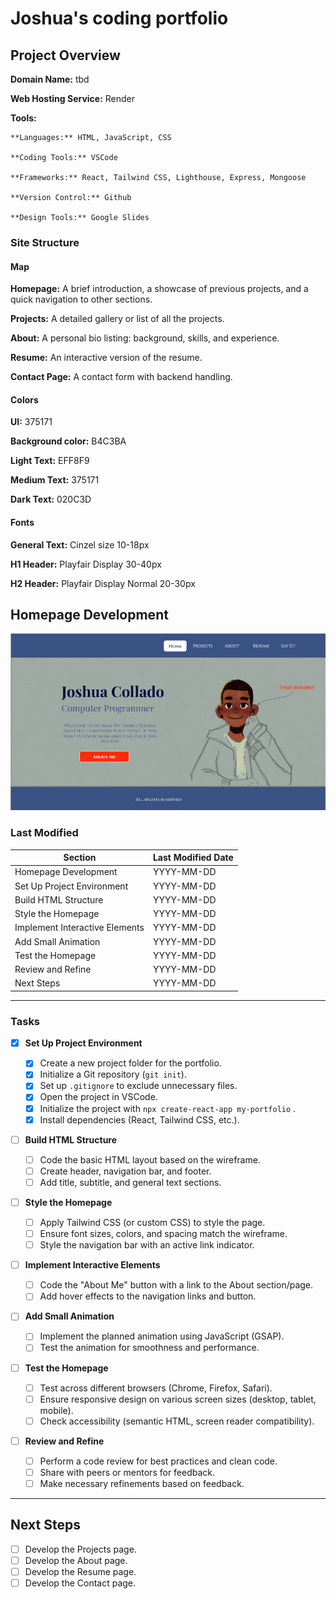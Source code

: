 # Joshua's coding portfolio

## Project Overview

**Domain Name:** tbd

**Web Hosting Service:** Render

**Tools:**

    **Languages:** HTML, JavaScript, CSS

    **Coding Tools:** VSCode

    **Frameworks:** React, Tailwind CSS, Lighthouse, Express, Mongoose

    **Version Control:** Github

    **Design Tools:** Google Slides

### Site Structure

#### Map

**Homepage:** A brief introduction, a showcase of previous projects, and a quick navigation to other sections.

**Projects:** A detailed gallery or list of all the projects.

**About:** A personal bio listing: background, skills, and experience.

**Resume:** An interactive version of the resume.

**Contact Page:** A contact form with backend handling.

#### **Colors**

**UI:** 375171

**Background color:** B4C3BA

**Light Text:** EFF8F9

**Medium Text:** 375171

**Dark Text:** 020C3D

#### Fonts

**General Text:** Cinzel size 10-18px

**H1 Header:** Playfair Display 30-40px

**H2 Header:** Playfair Display Normal 20-30px

## Homepage Development

![1724382491623](image/todo/1724382491623.png)

### Last Modified

| Section                        | Last Modified Date |
| ------------------------------ | ------------------ |
| Homepage Development           | YYYY-MM-DD         |
| Set Up Project Environment     | YYYY-MM-DD         |
| Build HTML Structure           | YYYY-MM-DD         |
| Style the Homepage             | YYYY-MM-DD         |
| Implement Interactive Elements | YYYY-MM-DD         |
| Add Small Animation            | YYYY-MM-DD         |
| Test the Homepage              | YYYY-MM-DD         |
| Review and Refine              | YYYY-MM-DD         |
| Next Steps                     | YYYY-MM-DD         |

---

### Tasks

- [X] **Set Up Project Environment**

  - [X] Create a new project folder for the portfolio.
  - [X] Initialize a Git repository (`git init`).
  - [X] Set up `.gitignore` to exclude unnecessary files.
  - [X] Open the project in VSCode.
  - [X] Initialize the project with `npx create-react-app my-portfolio` .
  - [X] Install dependencies (React, Tailwind CSS, etc.).
- [ ] **Build HTML Structure**

  - [ ] Code the basic HTML layout based on the wireframe.
  - [ ] Create header, navigation bar, and footer.
  - [ ] Add title, subtitle, and general text sections.
- [ ] **Style the Homepage**

  - [ ] Apply Tailwind CSS (or custom CSS) to style the page.
  - [ ] Ensure font sizes, colors, and spacing match the wireframe.
  - [ ] Style the navigation bar with an active link indicator.
- [ ] **Implement Interactive Elements**

  - [ ] Code the "About Me" button with a link to the About section/page.
  - [ ] Add hover effects to the navigation links and button.
- [ ] **Add Small Animation**

  - [ ] Implement the planned animation using JavaScript (GSAP).
  - [ ] Test the animation for smoothness and performance.
- [ ] **Test the Homepage**

  - [ ] Test across different browsers (Chrome, Firefox, Safari).
  - [ ] Ensure responsive design on various screen sizes (desktop, tablet, mobile).
  - [ ] Check accessibility (semantic HTML, screen reader compatibility).
- [ ] **Review and Refine**

  - [ ] Perform a code review for best practices and clean code.
  - [ ] Share with peers or mentors for feedback.
  - [ ] Make necessary refinements based on feedback.

---

## Next Steps

- [ ] Develop the Projects page.
- [ ] Develop the About page.
- [ ] Develop the Resume page.
- [ ] Develop the Contact page.
